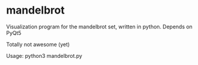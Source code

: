 mandelbrot
==========

Visualization program for the mandelbrot set, written in python.
Depends on PyQt5

Totally not awesome (yet)

Usage: python3 mandelbrot.py
